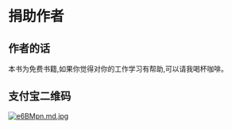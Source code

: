 # 捐助作者

## 作者的话

本书为免费书籍,如果你觉得对你的工作学习有帮助,可以请我喝杯咖啡。

## 支付宝二维码

[![e6BMpn.md.jpg](https://box.kancloud.cn/d2f71a0b21cfbef00484bab14fe0afab_990x1502.jpg)](https://box.kancloud.cn/d2f71a0b21cfbef00484bab14fe0afab_990x1502.jpg)